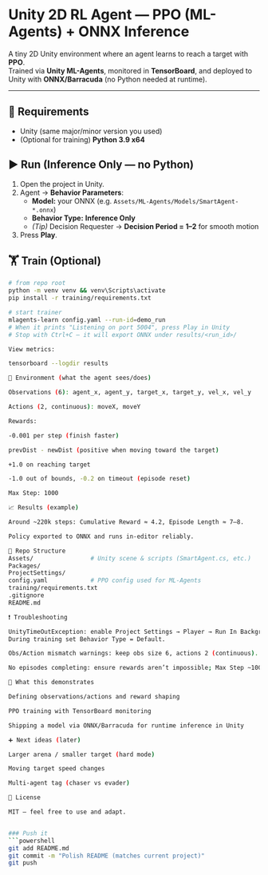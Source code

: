 # Unity 2D RL Agent — PPO (ML-Agents) + ONNX Inference

A tiny 2D Unity environment where an agent learns to reach a target with **PPO**.  
Trained via **Unity ML-Agents**, monitored in **TensorBoard**, and deployed to Unity with **ONNX/Barracuda** (no Python needed at runtime).

---

## 🔧 Requirements
- Unity (same major/minor version you used)
- (Optional for training) **Python 3.9 x64**

## ▶️ Run (Inference Only — no Python)
1. Open the project in Unity.
2. Agent → **Behavior Parameters**:
   - **Model:** your ONNX (e.g. `Assets/ML-Agents/Models/SmartAgent-*.onnx`)
   - **Behavior Type:** **Inference Only**
   - *(Tip)* Decision Requester → **Decision Period = 1–2** for smooth motion
3. Press **Play**.

## 🏋️ Train (Optional)
```bash
# from repo root
python -m venv venv && venv\Scripts\activate
pip install -r training/requirements.txt

# start trainer
mlagents-learn config.yaml --run-id=demo_run
# When it prints "Listening on port 5004", press Play in Unity
# Stop with Ctrl+C — it will export ONNX under results/<run_id>/

View metrics:

tensorboard --logdir results

🧩 Environment (what the agent sees/does)

Observations (6): agent_x, agent_y, target_x, target_y, vel_x, vel_y

Actions (2, continuous): moveX, moveY

Rewards:

-0.001 per step (finish faster)

prevDist - newDist (positive when moving toward the target)

+1.0 on reaching target

-1.0 out of bounds, -0.2 on timeout (episode reset)

Max Step: 1000

📈 Results (example)

Around ~220k steps: Cumulative Reward ≈ 4.2, Episode Length ≈ 7–8.

Policy exported to ONNX and runs in-editor reliably.

📁 Repo Structure
Assets/                # Unity scene & scripts (SmartAgent.cs, etc.)
Packages/
ProjectSettings/
config.yaml            # PPO config used for ML-Agents
training/requirements.txt
.gitignore
README.md

❗ Troubleshooting

UnityTimeOutException: enable Project Settings → Player → Run In Background.
During training set Behavior Type = Default.

Obs/Action mismatch warnings: keep obs size 6, actions 2 (continuous).

No episodes completing: ensure rewards aren’t impossible; Max Step ~1000 works well.

🧠 What this demonstrates

Defining observations/actions and reward shaping

PPO training with TensorBoard monitoring

Shipping a model via ONNX/Barracuda for runtime inference in Unity

➕ Next ideas (later)

Larger arena / smaller target (hard mode)

Moving target speed changes

Multi-agent tag (chaser vs evader)

📝 License

MIT — feel free to use and adapt.


### Push it
```powershell
git add README.md
git commit -m "Polish README (matches current project)"
git push
